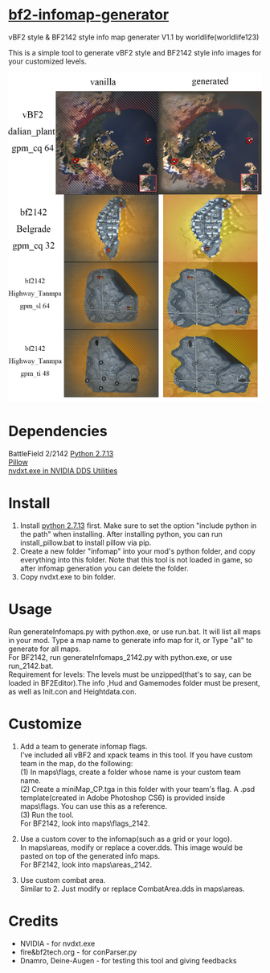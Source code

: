 # [bf2-infomap-generator](https://github.com/worldlife123/bf2-infomap-generator)
vBF2 style & BF2142 style info map generater V1.1 by worldlife(worldlife123)

This is a simple tool to generate vBF2 style and BF2142 style info images for your customized levels.

![Preview](preview.jpg)


# Dependencies  

BattleField 2/2142
[Python 2.7.13](https://www.python.org/downloads/release/python-2713/)  
[Pillow](https://github.com/python-pillow/Pillow)  
[nvdxt.exe in NVIDIA DDS Utilities](https://developer.nvidia.com/legacy-texture-tools)

# Install  

1. Install [python 2.7.13](https://www.python.org/downloads/release/python-2713/) first. Make sure to set the option "include python in the path" when installing. After installing python, you can run install_pillow.bat to install pillow via pip.  
2. Create a new folder "infomap" into your mod's python folder, and copy everything into this folder. Note that this tool is not loaded in game, so after infomap generation you can delete the folder.   
3. Copy nvdxt.exe to bin folder.  

# Usage  

Run generateInfomaps.py with python.exe, or use run.bat. It will list all maps in your mod. Type a map name to generate info map for it, or Type "all" to generate for all maps.  
For BF2142, run generateInfomaps_2142.py with python.exe, or use run_2142.bat.  
Requirement for levels: The levels must be unzipped(that's to say, can be loaded in BF2Editor).The info ,Hud and Gamemodes folder must be present, as well as Init.con and Heightdata.con.  


# Customize  

1. Add a team to generate infomap flags.  
I've included all vBF2 and xpack teams in this tool. If you have custom team in the map, do the following:  
(1) In maps\flags, create a folder whose name is your custom team name.  
(2) Create a miniMap_CP.tga in this folder with your team's flag. A .psd template(created in Adobe Photoshop CS6) is provided inside maps\flags. You can use this as a reference.  
(3) Run the tool.  
For BF2142, look into maps\flags_2142.  

2. Use a custom cover to the infomap(such as a grid or your logo).  
In maps\areas, modify or replace a cover.dds. This image would be pasted on top of the generated info maps.  
For BF2142, look into maps\areas_2142.  

3. Use custom combat area.  
Similar to 2. Just modify or replace CombatArea.dds in maps\areas.  

# Credits 

* NVIDIA - for nvdxt.exe  
* fire&bf2tech.org - for conParser.py  
* Dnamro, Deine-Augen - for testing this tool and giving feedbacks  
